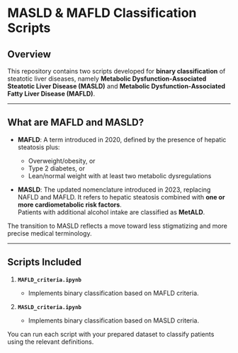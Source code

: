 # MASLD & MAFLD Classification Scripts

## Overview

This repository contains two scripts developed for **binary classification** of steatotic liver diseases, namely **Metabolic Dysfunction‐Associated Steatotic Liver Disease (MASLD)** and **Metabolic Dysfunction‐Associated Fatty Liver Disease (MAFLD)**.

---

## What are MAFLD and MASLD?

- **MAFLD**: A term introduced in 2020, defined by the presence of hepatic steatosis plus:
  - Overweight/obesity, or
  - Type 2 diabetes, or
  - Lean/normal weight with at least two metabolic dysregulations 

- **MASLD**: The updated nomenclature introduced in 2023, replacing NAFLD and MAFLD. It refers to hepatic steatosis combined with **one or more cardiometabolic risk factors**.  
  Patients with additional alcohol intake are classified as **MetALD**.  

The transition to MASLD reflects a move toward less stigmatizing and more precise medical terminology.  

---

## Scripts Included

1. **`MAFLD_criteria.ipynb`**  
   - Implements binary classification based on MAFLD criteria.

2. **`MASLD_criteria.ipynb`**  
   - Implements binary classification based on MASLD criteria.

You can run each script with your prepared dataset to classify patients using the relevant definitions.

